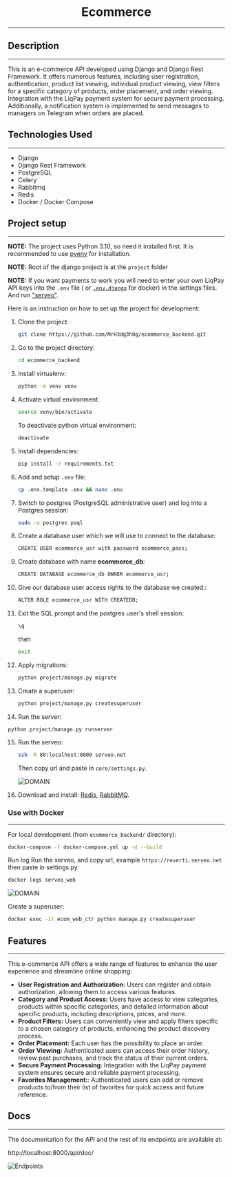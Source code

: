 <h1 style="text-align: center;">Ecommerce</h1>

---

## Description

---

This is an e-commerce API developed using Django and Django Rest Framework. It offers numerous features, including user
registration, authentication, product list viewing, individual product viewing, view filters for a specific category of
products, order placement, and order viewing. Integration with the LiqPay payment system for secure payment processing.
Additionally, a notification system is implemented to send messages to managers on Telegram when orders are placed.

## Technologies Used

---

- Django
- Django Rest Framework
- PostgreSQL
- Celery
- Rabbitmq
- Redis
- Docker / Docker Compose

## Project setup

---

**NOTE:** The project uses Python 3.10, so need it installed first. It is recommended to
use [pyenv](https://github.com/pyenv/pyenv) for installation.

**NOTE:** Root of the django project is at the ```project``` folder

**NOTE:** If you want payments to work you will need to enter your own LiqPay API keys into the `.env` file (
or [`.env.django`](docker%2Fenv-example%2F.env.django) for docker) in the
settings files. And run ["serveo"](https://serveo.net/).

Here is an instruction on how to set up the project for development:

1. Clone the project:
    ```bash
    git clone https://github.com/MrH3dg3h0g/ecommerce_backend.git
    ```
2. Go to the project directory:
   ```bash
   cd ecommerce_backend
   ``` 
3. Install virtualenv:
   ```bash
   python -m venv venv
   ```
4. Activate virtual environment:
   ```bash
   source venv/bin/activate
   ```
   To deactivate python virtual environment:
   ```bash
   deactivate
   ```
5. Install dependencies:
    ```bash
    pip install -r requirements.txt
    ```
6. Add and setup `.env` file:
   ```bash
   cp .env.template .env && nano .env
   ```
7. Switch to postgres (PostgreSQL administrative user) and log into a Postgres session:
    ```bash
   sudo -u postgres psql
   ```
8. Create a database user which we will use to connect to the database:
    ```bash
   CREATE USER ecommerce_usr with password ecommerce_pass;
   ```
9. Create database with name **ecommerce_db**:
    ```bash
   CREATE DATABASE ecommerce_db OWNER ecommerce_usr;
   ```
10. Give our database user access rights to the database we created::
    ```bash
    ALTER ROLE ecommerce_usr WITH CREATEDB;
    ```
11. Exit the SQL prompt and the postgres user's shell session:
    ```bash
    \q 
    ``` 
    then
    ```bash
    exit
    ```
12. Apply migrations:
    ```bash
    python project/manage.py migrate
    ```
13. Create a superuser:
    ```bash
    python project/manage.py createsuperuser
    ```
14. Run the server:
   ```bash
   python project/manage.py runserver
   ```
15. Run the serveo:
    ```bash
    ssh -R 80:localhost:8000 serveo.net
    ```
    Then copy url and paste in `core/settings.py`.

    ![DOMAIN](https://github.com/MrH3dg3h0g/ecommerce_backend/assets/102657228/69b0f9da-b2d0-4ec3-8d06-8f0d9fe3fefd)
16. Download and install: [Redis](https://redis.io/download/), [RabbitMQ](https://www.rabbitmq.com/download.html).

### Use with Docker

---

For local development (from `ecommerce_backend/` directory):

```bash
docker-compose -f docker-compose.yml up -d --build
```

Run log Run the serveo, and copy url, example `https://reverti.serveo.net` then paste in settings.py

```bash
docker logs serveo_web   
```

![DOMAIN](https://github.com/MrH3dg3h0g/ecommerce_backend/assets/102657228/69b0f9da-b2d0-4ec3-8d06-8f0d9fe3fefd)

Create a superuser:

```bash
docker exec -it ecom_web_ctr python manage.py createsuperuser 
```

## Features

___
This e-commerce API offers a wide range of features to enhance the user experience and streamline online shopping:

- **User Registration and Authorization:** Users can register and obtain authorization, allowing them to access various
  features.
- **Category and Product Access:**  Users have access to view categories, products within specific categories, and
  detailed information about specific products, including descriptions, prices, and more.
- **Product Filters:** Users can conveniently view and apply filters specific to a chosen category of products,
  enhancing the product discovery process.
- **Order Placement:**  Each user has the possibility to place an order.
- **Order Viewing:** Authenticated users can access their order history, review past purchases, and track the status of
  their current orders.
- **Secure Payment Processing**: Integration with the LiqPay payment system ensures secure and reliable payment
  processing.
- **Favorites Management:**: Authenticated users can add or remove products to/from their list of favorites for quick
  access and future reference.

## Docs

---
The documentation for the API and the rest of its endpoints are available at:

http://localhost:8000/api/doc/

![Endpoints](https://github.com/MrH3dg3h0g/ecommerce_backend/assets/102657228/2e9f1592-a07a-4bb9-ae48-9ddc60314e1e)